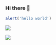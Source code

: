 ### Hi there 👋

```js
alert('hello world')
```
[![](https://github-readme-stats.vercel.app/api?username=imgss&theme=radical)](https://github.com/anuraghazra/github-readme-stats)

![](https://komarev.com/ghpvc/?username=your-github-username)

<!--
**imgss/imgss** is a ✨ _special_ ✨ repository because its `README.md` (this file) appears on your GitHub profile.
Here are some ideas to get you started:

- 🔭 I’m currently working on ...
- 🌱 I’m currently learning ...
- 👯 I’m looking to collaborate on ...
- 🤔 I’m looking for help with ...
- 💬 Ask me about ...
- 📫 How to reach me: ...
- 😄 Pronouns: ...
- ⚡ Fun fact: ...
-->
